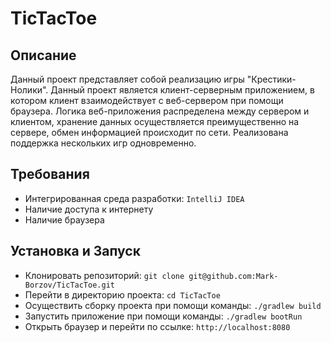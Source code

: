 # TicTacToe

## Описание

Данный проект представляет собой реализацию игры "Крестики-Нолики". Данный проект является клиент-серверным приложением, в котором клиент взаимодействует с веб-сервером при помощи браузера. Логика веб-приложения распределена между сервером и клиентом, хранение данных осуществляется преимущественно на сервере, обмен информацией происходит по сети. Реализована поддержка нескольких игр одновременно.


## Требования

- Интегрированная среда разработки: `IntelliJ IDEA`
- Наличие доступа к интернету
- Наличие браузера

## Установка и Запуск

- Клонировать репозиторий: `git clone git@github.com:Mark-Borzov/TicTacToe.git`
- Перейти в директорию проекта: `cd TicTacToe`
- Осуществить сборку проекта при помощи команды: `./gradlew build`
- Запустить приложение при помощи команды: `./gradlew bootRun`
- Открыть браузер и перейти по ссылке: `http://localhost:8080`